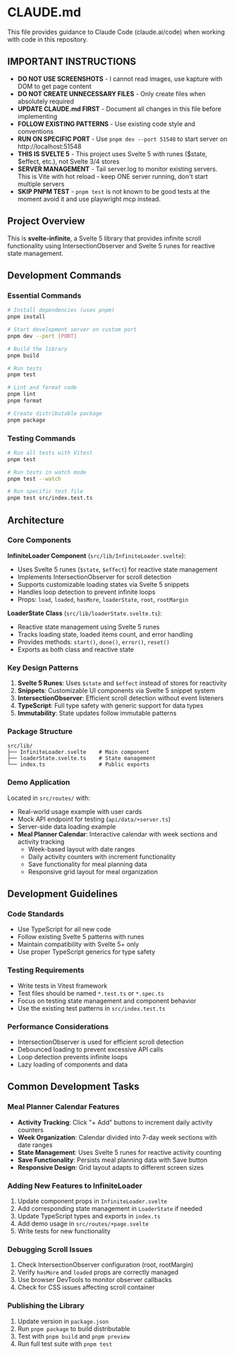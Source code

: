 # CLAUDE.md

This file provides guidance to Claude Code (claude.ai/code) when working with code in this repository.

## IMPORTANT INSTRUCTIONS
- **DO NOT USE SCREENSHOTS** - I cannot read images, use kapture with DOM to get page content
- **DO NOT CREATE UNNECESSARY FILES** - Only create files when absolutely required
- **UPDATE CLAUDE.md FIRST** - Document all changes in this file before implementing
- **FOLLOW EXISTING PATTERNS** - Use existing code style and conventions
- **RUN ON SPECIFIC PORT** - Use `pnpm dev --port 51548` to start server on http://localhost:51548
- **THIS IS SVELTE 5** - This project uses Svelte 5 with runes ($state, $effect, etc.), not Svelte 3/4 stores
- **SERVER MANAGEMENT** - Tail server.log to monitor existing servers. This is Vite with hot reload - keep ONE server running, don't start multiple servers
- **SKIP PNPM TEST** - `pnpm test` is not known to be good tests at the moment avoid it and use playwright mcp instead.

## Project Overview

This is **svelte-infinite**, a Svelte 5 library that provides infinite scroll functionality using IntersectionObserver and Svelte 5 runes for reactive state management.

## Development Commands

### Essential Commands
```bash
# Install dependencies (uses pnpm)
pnpm install

# Start development server on custom port
pnpm dev --port [PORT]

# Build the library
pnpm build

# Run tests
pnpm test

# Lint and format code
pnpm lint
pnpm format

# Create distributable package
pnpm package
```

### Testing Commands
```bash
# Run all tests with Vitest
pnpm test

# Run tests in watch mode
pnpm test --watch

# Run specific test file
pnpm test src/index.test.ts
```

## Architecture

### Core Components

**InfiniteLoader Component** (`src/lib/InfiniteLoader.svelte`):
- Uses Svelte 5 runes (`$state`, `$effect`) for reactive state management
- Implements IntersectionObserver for scroll detection
- Supports customizable loading states via Svelte 5 snippets
- Handles loop detection to prevent infinite loops
- Props: `load`, `loaded`, `hasMore`, `loaderState`, `root`, `rootMargin`

**LoaderState Class** (`src/lib/loaderState.svelte.ts`):
- Reactive state management using Svelte 5 runes
- Tracks loading state, loaded items count, and error handling
- Provides methods: `start()`, `done()`, `error()`, `reset()`
- Exports as both class and reactive state

### Key Design Patterns

1. **Svelte 5 Runes**: Uses `$state` and `$effect` instead of stores for reactivity
2. **Snippets**: Customizable UI components via Svelte 5 snippet system
3. **IntersectionObserver**: Efficient scroll detection without event listeners
4. **TypeScript**: Full type safety with generic support for data types
5. **Immutability**: State updates follow immutable patterns

### Package Structure

```
src/lib/
├── InfiniteLoader.svelte    # Main component
├── loaderState.svelte.ts    # State management
└── index.ts                 # Public exports
```

### Demo Application

Located in `src/routes/` with:
- Real-world usage example with user cards
- Mock API endpoint for testing (`api/data/+server.ts`)
- Server-side data loading example
- **Meal Planner Calendar**: Interactive calendar with week sections and activity tracking
  - Week-based layout with date ranges
  - Daily activity counters with increment functionality
  - Save functionality for meal planning data
  - Responsive grid layout for meal organization

## Development Guidelines

### Code Standards
- Use TypeScript for all new code
- Follow existing Svelte 5 patterns with runes
- Maintain compatibility with Svelte 5+ only
- Use proper TypeScript generics for type safety

### Testing Requirements
- Write tests in Vitest framework
- Test files should be named `*.test.ts` or `*.spec.ts`
- Focus on testing state management and component behavior
- Use the existing test patterns in `src/index.test.ts`

### Performance Considerations
- IntersectionObserver is used for efficient scroll detection
- Debounced loading to prevent excessive API calls
- Loop detection prevents infinite loops
- Lazy loading of components and data

## Common Development Tasks

### Meal Planner Calendar Features
- **Activity Tracking**: Click "+ Add" buttons to increment daily activity counters
- **Week Organization**: Calendar divided into 7-day week sections with date ranges
- **State Management**: Uses Svelte 5 runes for reactive activity counting
- **Save Functionality**: Persists meal planning data with Save button
- **Responsive Design**: Grid layout adapts to different screen sizes

### Adding New Features to InfiniteLoader
1. Update component props in `InfiniteLoader.svelte`
2. Add corresponding state management in `LoaderState` if needed
3. Update TypeScript types and exports in `index.ts`
4. Add demo usage in `src/routes/+page.svelte`
5. Write tests for new functionality

### Debugging Scroll Issues
1. Check IntersectionObserver configuration (root, rootMargin)
2. Verify `hasMore` and `loaded` props are correctly managed
3. Use browser DevTools to monitor observer callbacks
4. Check for CSS issues affecting scroll container

### Publishing the Library
1. Update version in `package.json`
2. Run `pnpm package` to build distributable
3. Test with `pnpm build` and `pnpm preview`
4. Run full test suite with `pnpm test`
